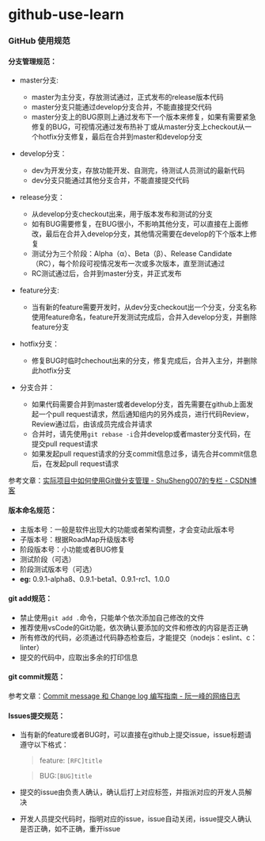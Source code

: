 # github-use-learn

### GitHub 使用规范
#### 分支管理规范：
- master分支:
  - master为主分支，存放测试通过，正式发布的release版本代码
  - master分支只能通过develop分支合并，不能直接提交代码
  - master分支上的BUG原则上通过发布下一个版本来修复，如果有需要紧急修复的BUG，可视情况通过发布热补丁或从master分支上checkout从一个hotfix分支修复，最后在合并到master和develop分支
 
- develop分支：
  - dev为开发分支，存放功能开发、自测完，待测试人员测试的最新代码
  - dev分支只能通过其他分支合并，不能直接提交代码
 
- release分支：
  - 从develop分支checkout出来，用于版本发布和测试的分支
  - 如有BUG需要修复，在BUG很小，不影响其他分支，可以直接在上面修改，最后在合并入develop分支，其他情况需要在develop的下个版本上修复
  - 测试分为三个阶段：Alpha（α）、Beta（β）、Release Candidate（RC），每个阶段可视情况发布一次或多次版本，直至测试通过
  - RC测试通过后，合并到master分支，并正式发布
 
- feature分支:
  - 当有新的feature需要开发时，从dev分支checkout出一个分支，分支名称使用feature命名，feature开发测试完成后，合并入develop分支，并删除feature分支
 
- hotfix分支：
  - 修复BUG时临时chechout出来的分支，修复完成后，合并入主分，并删除此hotfix分支 

- 分支合并：
  - 如果代码需要合并到master或者develop分支，首先需要在github上面发起一个pull request请求，然后通知组内的另外成员，进行代码Review，Review通过后，由该成员完成合并请求
  - 合并时，请先使用`git rebase -i`合并develop或者master分支代码，在提交pull request请求
  - 如果发起pull request请求的分支commit信息过多，请先合并commit信息后，在发起pull request请求

参考文章：[实际项目中如何使用Git做分支管理 - ShuSheng007的专栏 - CSDN博客](https://blog.csdn.net/shusheng0007/article/details/80791849)
 
#### 版本命名规范：
- 主版本号：一般是软件出现大的功能或者架构调整，才会变动此版本号
- 子版本号：根据RoadMap升级版本号
- 阶段版本号：小功能或者BUG修复
- 测试阶段（可选）
- 阶段测试版本号（可选）
- **eg:**  0.9.1-alpha8、0.9.1-beta1、0.9.1-rc1、1.0.0

#### git add规范：
- 禁止使用`git add .`命令，只能单个依次添加自己修改的文件
- 推荐使用vsCode的Git功能，依次确认要添加的文件和修改的内容是否正确
- 所有修改的代码，必须通过代码静态检查后，才能提交（nodejs：eslint、c：linter）
- 提交的代码中，应取出多余的打印信息

#### git commit规范：
参考文章：[Commit message 和 Change log 编写指南 - 阮一峰的网络日志](http://www.ruanyifeng.com/blog/2016/01/commit_message_change_log.html)

#### Issues提交规范：
- 当有新的feature或者BUG时，可以直接在github上提交issue，issue标题请遵守以下格式：
    > feature: `[RFC]title`

    > BUG:`[BUG]title`

- 提交的issue由负责人确认，确认后打上对应标签，并指派对应的开发人员解决
- 开发人员提交代码时，指明对应的issue，issue自动关闭，issue提交人确认是否正确，如不正确，重开issue

